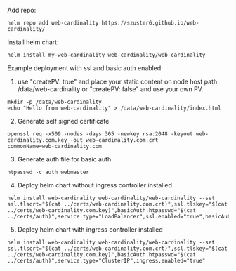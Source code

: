 Add repo:
```
helm repo add web-cardinality https://szuster6.github.io/web-cardinality/
```

Install helm chart:
```
helm install my-web-cardinality web-cardinality/web-cardinality
```

Example deployment with ssl and basic auth enabled:
1. use "createPV: true" and place your static content on node host path /data/web-cardinality or "createPV: false" and use your own PV.
```
mkdir -p /data/web-cardinality
echo "Hello from web-cardinality" > /data/web-cardinality/index.html
```

2. Generate self signed certificate
```
openssl req -x509 -nodes -days 365 -newkey rsa:2048 -keyout web-cardinality.com.key -out web-cardinality.com.crt
commonName=web-cardinality.com
```

3. Generate auth file for basic auth
```
htpasswd -c auth webmaster
```

4. Deploy helm chart without ingress controller installed
```
helm install web-cardinality web-cardinality/web-cardinality --set ssl.tlscrt="$(cat ../certs/web-cardinality.com.crt)",ssl.tlskey="$(cat ../certs/web-cardinality.com.key)",basicAuth.htpasswd="$(cat ../certs/auth)",service.type="LoadBalancer",ssl.enabled="true",basicAuth.enabled="true"
```

5. Deploy helm chart with ingress controller installed
```
helm install web-cardinality web-cardinality/web-cardinality --set ssl.tlscrt="$(cat ../certs/web-cardinality.com.crt)",ssl.tlskey="$(cat ../certs/web-cardinality.com.key)",basicAuth.htpasswd="$(cat ../certs/auth)",service.type="ClusterIP",ingress.enabled="true"
```


